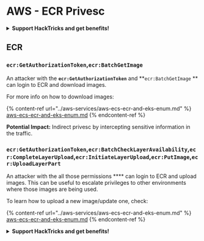 # AWS - ECR Privesc

<details>

<summary><strong>Support HackTricks and get benefits!</strong></summary>

* If you want to see your **company advertised in HackTricks** or if you want access to the **latest version of the PEASS or download HackTricks in PDF** Check the [**SUBSCRIPTION PLANS**](https://github.com/sponsors/carlospolop)!
* Get the [**official PEASS & HackTricks swag**](https://peass.creator-spring.com)
* Discover [**The PEASS Family**](https://opensea.io/collection/the-peass-family), our collection of exclusive [**NFTs**](https://opensea.io/collection/the-peass-family)
* **Join the** 💬 [**Discord group**](https://discord.gg/hRep4RUj7f) or the [**telegram group**](https://t.me/peass) or **follow** me on **Twitter** 🐦 [**@carlospolopm**](https://twitter.com/carlospolopm)**.**
* **Share your hacking tricks by submitting PRs to the** [**HackTricks**](https://github.com/carlospolop/hacktricks) and [**HackTricks Cloud**](https://github.com/carlospolop/hacktricks-cloud) github repos.

</details>

## ECR

### `ecr:GetAuthorizationToken`,`ecr:BatchGetImage`

An attacker with the **`ecr:GetAuthorizationToken`** and \*\*`ecr:BatchGetImage` \*\* can login to ECR and download images.

For more info on how to download images:

{% content-ref url="../aws-services/aws-ecs-ecr-and-eks-enum.md" %}
[aws-ecs-ecr-and-eks-enum.md](../aws-services/aws-ecs-ecr-and-eks-enum.md)
{% endcontent-ref %}

**Potential Impact:** Indirect privesc by intercepting sensitive information in the traffic.

### `ecr:GetAuthorizationToken`,`ecr:BatchCheckLayerAvailability`,`ecr:CompleteLayerUpload`,`ecr:InitiateLayerUpload`,`ecr:PutImage`,`ecr:UploadLayerPart`

An attacker with the all those permissions \*\*\*\* can login to ECR and upload images. This can be useful to escalate privileges to other environments where those images are being used.

To learn how to upload a new image/update one, check:

{% content-ref url="../aws-services/aws-ecs-ecr-and-eks-enum.md" %}
[aws-ecs-ecr-and-eks-enum.md](../aws-services/aws-ecs-ecr-and-eks-enum.md)
{% endcontent-ref %}

<details>

<summary><strong>Support HackTricks and get benefits!</strong></summary>

* If you want to see your **company advertised in HackTricks** or if you want access to the **latest version of the PEASS or download HackTricks in PDF** Check the [**SUBSCRIPTION PLANS**](https://github.com/sponsors/carlospolop)!
* Get the [**official PEASS & HackTricks swag**](https://peass.creator-spring.com)
* Discover [**The PEASS Family**](https://opensea.io/collection/the-peass-family), our collection of exclusive [**NFTs**](https://opensea.io/collection/the-peass-family)
* **Join the** 💬 [**Discord group**](https://discord.gg/hRep4RUj7f) or the [**telegram group**](https://t.me/peass) or **follow** me on **Twitter** 🐦 [**@carlospolopm**](https://twitter.com/carlospolopm)**.**
* **Share your hacking tricks by submitting PRs to the** [**HackTricks**](https://github.com/carlospolop/hacktricks) and [**HackTricks Cloud**](https://github.com/carlospolop/hacktricks-cloud) github repos.

</details>
